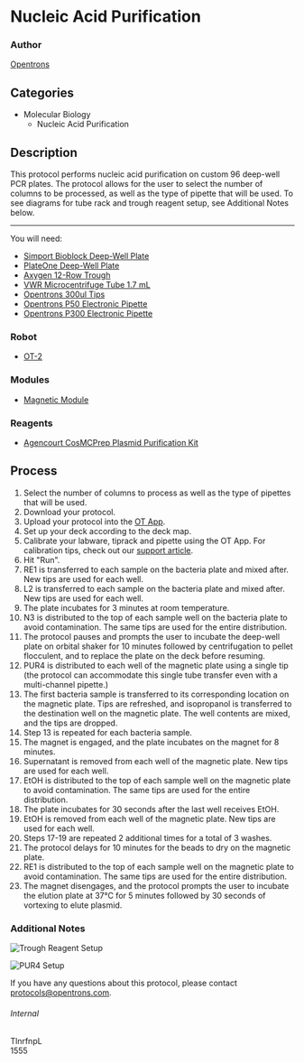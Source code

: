 # Nucleic Acid Purification

### Author
[Opentrons](http://www.opentrons.com/)

## Categories
* Molecular Biology
    * Nucleic Acid Purification

## Description
This protocol performs nucleic acid purification on custom 96 deep-well PCR plates. The protocol allows for the user to select the number of columns to be processed, as well as the type of pipette that will be used. To see diagrams for tube rack and trough reagent setup, see Additional Notes below.

---

You will need:
* [Simport Bioblock Deep-Well Plate](http://www.simport.com/products/deep-well-plates-and-cluster-tubes/deep-well-plates/t110-10-bioblock.html)
* [PlateOne Deep-Well Plate](https://www.usascientific.com/2ml-deep96-well-plateone-sterile.aspx)
* [Axygen 12-Row Trough](https://us.vwr.com/store/product/4694740/single-and-multi-well-reservoirs-axygen-scientific)
* [VWR Microcentrifuge Tube 1.7 mL](https://us.vwr.com/store/product/4674613/vwr-microcentrifuge-tubes-polypropylene)
* [Opentrons 300ul Tips](https://shop.opentrons.com/collections/opentrons-tips/products/opentrons-300ul-tips)
* [Opentrons P50 Electronic Pipette](https://shop.opentrons.com/collections/ot-2-pipettes)
* [Opentrons P300 Electronic Pipette](https://shop.opentrons.com/collections/ot-2-pipettes)

### Robot
* [OT-2](https://opentrons.com/ot-2)

### Modules
* [Magnetic Module](https://shop.opentrons.com/collections/hardware-modules/products/magdeck)

### Reagents
* [Agencourt CosMCPrep Plasmid Purification Kit](https://www.beckman.com/reagents/genomic/dna-isolation/plasmid-purification)

## Process
1. Select the number of columns to process as well as the type of pipettes that will be used.
2. Download your protocol.
3. Upload your protocol into the [OT App](https://opentrons.com/ot-app).
4. Set up your deck according to the deck map.
5. Calibrate your labware, tiprack and pipette using the OT App. For calibration tips, check out our [support article](https://support.opentrons.com/ot-2/getting-started-software-setup/deck-calibration).
6. Hit "Run".
7. RE1 is transferred to each sample on the bacteria plate and mixed after. New tips are used for each well.
8. L2 is transferred to each sample on the bacteria plate and mixed after. New tips are used for each well.
9. The plate incubates for 3 minutes at room temperature.
10. N3 is distributed to the top of each sample well on the bacteria plate to avoid contamination. The same tips are used for the entire distribution.
11. The protocol pauses and prompts the user to incubate the deep-well plate on orbital shaker for 10 minutes followed by centrifugation to pellet flocculent, and to replace the plate on the deck before resuming.
12. PUR4 is distributed to each well of the magnetic plate using a single tip (the protocol can accommodate this single tube transfer even with a multi-channel pipette.)
13. The first bacteria sample is transferred to its corresponding location on the magnetic plate. Tips are refreshed, and isopropanol is transferred to the destination well on the magnetic plate. The well contents are mixed, and the tips are dropped.
14. Step 13 is repeated for each bacteria sample.
15. The magnet is engaged, and the plate incubates on the magnet for 8 minutes.
16. Supernatant is removed from each well of the magnetic plate. New tips are used for each well.
17. EtOH is distributed to the top of each sample well on the magnetic plate to avoid contamination. The same tips are used for the entire distribution.
18. The plate incubates for 30 seconds after the last well receives EtOH.
19. EtOH is removed from each well of the magnetic plate. New tips are used for each well.
20. Steps 17-19 are repeated 2 additional times for a total of 3 washes.
21. The protocol delays for 10 minutes for the beads to dry on the magnetic plate.
22. RE1 is distributed to the top of each sample well on the magnetic plate to avoid contamination. The same tips are used for the entire distribution.
23. The magnet disengages, and the protocol prompts the user to incubate the elution plate at 37°C for 5 minutes followed by 30 seconds of vortexing to elute plasmid.

### Additional Notes
![Trough Reagent Setup](https://s3.amazonaws.com/opentrons-protocol-library-website/custom-README-images/1555-absci/trough_setup.png)

![PUR4 Setup](https://s3.amazonaws.com/opentrons-protocol-library-website/custom-README-images/1555-absci/pur4_setup.png)

If you have any questions about this protocol, please contact protocols@opentrons.com.

###### Internal
TlnrfnpL  
1555
